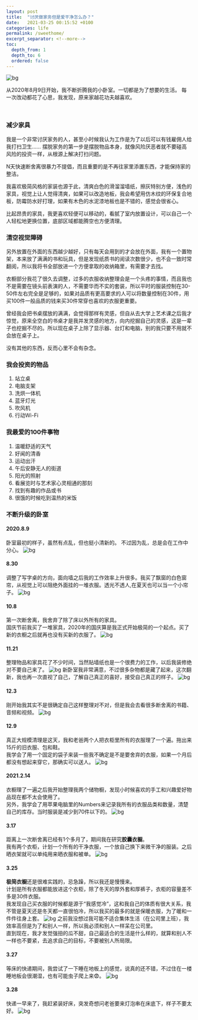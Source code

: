 ```yaml
---
layout: post
title:  "讨厌做家务但是爱干净怎么办？"
date:   2021-03-25 00:15:52 +0100
categories: life
permalink: /sweethome/
excerpt_separator: <!--more-->
toc:
  depth_from: 1
  depth_to: 6
  ordered: false
---
```

![bg](https://blog.dosth.cool/assets/img/mini.png)

从2020年8月9日开始，我不断折腾我的小卧室。一切都是为了想要的生活。
每一次改动都花了心思，我发现，原来家越花功夫越喜欢。

<!--more-->
<br>

### 减少家具

我是一个非常讨厌家务的人，甚至小时候我认为工作是为了以后可以有钱雇佣人给我打扫卫生……
摆脱家务的第一步是摆脱物品本身，就像风险厌恶者就不要碰高风险的投资一样，从根源上解决打扫问题。

N天快速断舍离很暴力不提倡，而且重要的是不再往家里添置东西，才能保持家的整洁。

我喜欢极简风格的家装也源于此，清爽白色的滑溜溜墙纸，擦灰特别方便，浅色的家具，视觉上让人觉得清爽，如果可以改造地板，我会希望用仿木纹的环保复合地板，防霉防水好打理，如果有木色的水泥漆地板也是不错的，感觉会很省心。

比起昂贵的家具，我更喜欢轻便可以移动的，看腻了室内放置设计，可以自己一个人轻松地更换位置，底部区域都能腾空也方便清理。

### 清空视觉障碍

另外放置在外面的东西越少越好，只有每天会用到的才会放在外面，我有一个置物架，本来放了满满的书和玩具，但是发现纸质书的阅读次数很少，也不会一致时常翻阅，所以我将书全部放进一个方便拿取的收纳箱里，有需要才去找。

衣橱部分我花了很久去调整，过多的衣服收纳整理会是一个头疼的事情，而且我也不是需要在镜头前表演的人，不需要华而不实的套装，所以平时的服装控制在30-50件左右完全是足够的，如果对品质有更高要求的人可以将数量控制在30件，用买100件一般品质的钱来买30件常穿也喜欢的衣服更重要。

曾经我会把书桌摆放的满满，会觉得那样有灵感，但自从去大学上艺术课之后我才惊觉，原来全空白的书桌才是我并发灵感的地方，向内挖掘自己的灵感，这是一辈子也挖掘不尽的。所以现在桌子上除了显示器、台灯和电脑，别的我只要不用就不会放在桌子上。

没有其他的东西，反而心里不会有杂念。

### 我会投资的物品
1. 站立桌
2. 电脑支架
3. 洗烘一体机
4. 蓝牙灯光
5. 吹风机
6. 行动Wi-Fi

### 我最爱的100件事物
1. 温暖舒适的天气
2. 好闻的清香
3. 运动出汗
4. 午后安静无人的街道
5. 阳光的照射
6. 看展览时与艺术家心灵相通的那刻
7. 找到有趣的作品或书
8. 很饿的时候吃到温热的米饭

### 不断升级的卧室
#### 2020.8.9
卧室最初的样子，虽然有点乱，但也挺小清新的。
不过因为乱，总是会在工作中分心。
![bg](https://blog.dosth.cool/assets/img/home1.jpg)

#### 8.30
调整了写字桌的方向，面向墙之后我的工作效率上升很多。我买了飘窗的白色窗帘，从视觉上可以阻绝外面挂的一堆衣服。透光不透人,在夏天也可以当一个小帘子。
![bg](https://blog.dosth.cool/assets/img/home2.jpg)

#### 10.8
第一次断舍离，我舍弃了除了床以外所有的家具。<br>
国庆节前我买了一堆家具，2020年的国庆算是我正式开始极简的一个起点。买了新的衣橱之后就再也没有买新的衣服了。
![bg](https://blog.dosth.cool/assets/img/home3.jpg)

#### 11.21
整理物品和家具花了不少时间，当然贴墙纸也是一个很费力的工作，以后我装修绝对不要自己来了。
![bg](https://blog.dosth.cool/assets/img/home4.jpg)
新卧室我非常满意，不过很多杂物都是藏了起来，这次翻新，我也再一次直视了自己，了解自己真正的喜好，接受自己真正的样子。
![bg](https://blog.dosth.cool/assets/img/home5.jpg)

#### 12.3
刚开始我其实不是很确定自己这样整理对不对，但是我会去看很多断舍离的书籍、音频和视频。
![bg](https://blog.dosth.cool/assets/img/home6.jpg)

#### 12.9
真正大规模清理是这天，我和老爸两个人把衣柜里所有的衣服理了一个遍。拖出来15斤的旧衣服、包和鞋。<br>
我学会了用一个固定的袋子来装一些我不确定是不是要舍弃的衣服，如果一个月后都没有想起来穿它，那确实可以送人。
![bg](https://blog.dosth.cool/assets/img/home7.jpg)

#### 2021.2.14
衣橱理了一遍之后我开始整理我两个储物橱，发现小时候喜欢的手工和兴趣爱好物品现在都不太会使用了。<br>
另外，我学会了用苹果电脑里的Numbers来记录我所有的衣服品类和数量，清楚自己的库存。当时服装是减少到70件以下的。
![bg](https://blog.dosth.cool/assets/img/home8.jpg)

#### 3.17
距离上一次断舍离已经有1个多月了，期间我在研究**胶囊衣橱**。<br>
我有两个衣柜，计划一个所有的干净衣服，一个放自己换下来微干净的服装。之后晒衣架就可以单纯用来晒衣服和被单。
![bg](https://blog.dosth.cool/assets/img/home9.jpg)

#### 3.25
**极简衣橱**还是很难实践的，忌急躁，所以我还是慢慢来。<br>
计划是所有衣服都能放进这个衣柜，除了冬天的厚外套和厚裤子，衣柜的容量差不多是30件衣服。<br>
我发现自己买衣服的时候都是源于“我感觉冷”，这和我自己的体质有很大关系，我不管是夏天还是冬天都一直很怕冷，所以我买的最多的就是保暖衣服，为了暖和一件件往身上套。
![bg](https://blog.dosth.cool/assets/img/home10.jpg)
之前我没想过我可能不适合集体生活（在公司里上班），我效率高但是为了和别人一样，所以我必须和别人一样呆在公司里。<br>
直到现在，我才发觉强扭的瓜不甜，自己最适合的生活是什么样的，就算和别人不一样也不要紧，去追求自己的目标，不要被别人所局限。

#### 3.27
等床的快递期间，我尝试了一下睡在地板上的感觉，说真的还不错，不过住在一楼睡地板会很潮湿，也有可能虫子爬上来😨。
![bg](https://blog.dosth.cool/assets/img/home11.jpg)

#### 3.28
快递一早来了，我赶紧装好床，突发奇想问老爸要来灯泡串在床底下，样子不要太好。
![bg](https://blog.dosth.cool/assets/img/home12.JPG)